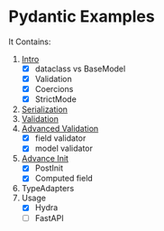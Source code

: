 # Pydantic Examples

It Contains:
1. [Intro](examples/1_intro.ipynb)
   - [x] dataclass vs BaseModel
   - [x] Validation
   - [x] Coercions
   - [x] StrictMode
2. [Serialization](2_serialization.ipynb)
3. [Validation](3_validation.ipynb)
4. [Advanced Validation](4_advanced_validation.ipynb)
   - [x] field validator
   - [x] model validator
5. [Advance Init](5_advance_init.ipynb)
     - [x] PostInit
     - [x] Computed field
6. TypeAdapters
7. Usage
   - [x] Hydra
   - [ ] FastAPI
